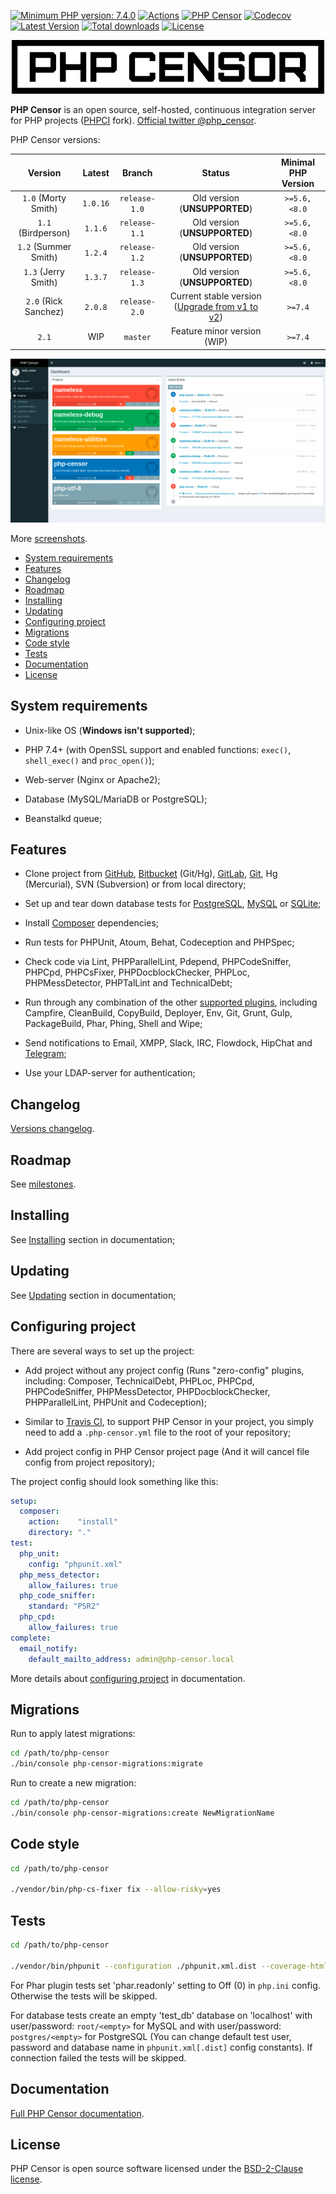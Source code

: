 [![Minimum PHP version: 7.4.0](https://img.shields.io/badge/php-7.4.0%2B-blue.svg?label=PHP)](https://packagist.org/packages/php-censor/php-censor)
[![Actions](https://github.com/php-censor/php-censor/actions/workflows/ci.yaml/badge.svg)](https://github.com/php-censor/php-censor/actions)
[![PHP Censor](http://ci.php-censor.info/build-status/image/2?branch=master&label=PHP%20Censor)](http://ci.php-censor.info/build-status/view/2?branch=master)
[![Codecov](https://codecov.io/gh/php-censor/php-censor/branch/master/graph/badge.svg)](https://codecov.io/gh/php-censor/php-censor)
[![Latest Version](https://img.shields.io/packagist/v/php-censor/php-censor.svg?label=Version)](https://packagist.org/packages/php-censor/php-censor)
[![Total downloads](https://img.shields.io/packagist/dt/php-censor/php-censor.svg?label=Downloads)](https://packagist.org/packages/php-censor/php-censor)
[![License](https://img.shields.io/packagist/l/php-censor/php-censor.svg?label=License)](https://packagist.org/packages/php-censor/php-censor)

<p align="center">
    <img width="500" height="auto" src="docs/images/php-censor-black.png" alt="PHP Censor" />
</p>

**PHP Censor** is an open source, self-hosted, continuous integration server for PHP projects 
([PHPCI](https://www.phptesting.org) fork). [Official twitter @php_censor](https://twitter.com/php_censor).

PHP Censor versions:

| Version              |  Latest  | Branch        |                                Status                                 | Minimal PHP Version |
| :------------------: |:--------:| :-----------: |:---------------------------------------------------------------------:| :-----------------: |
| `1.0` (Morty Smith)  | `1.0.16` | `release-1.0` |                     Old version (**UNSUPPORTED**)                     | `>=5.6, <8.0`       |
| `1.1` (Birdperson)   | `1.1.6`  | `release-1.1` |                     Old version (**UNSUPPORTED**)                     | `>=5.6, <8.0`       |
| `1.2` (Summer Smith) | `1.2.4`  | `release-1.2` |                     Old version (**UNSUPPORTED**)                     | `>=5.6, <8.0`       |
| `1.3` (Jerry Smith)  | `1.3.7`  | `release-1.3` |                     Old version (**UNSUPPORTED**)                     | `>=5.6, <8.0`       |
| `2.0` (Rick Sanchez) | `2.0.8`  | `release-2.0` | Current stable version ([Upgrade from v1 to v2](docs/UPGRADE_2.0.md)) | `>=7.4`             |
| `2.1`                |   WIP    | `master`      |                      Feature minor version (WIP)                      | `>=7.4`             |

[![Dashboard](docs/screenshots/dashboard.png)](docs/screenshots/dashboard.png)

More [screenshots](docs/en/screenshots.md).

* [System requirements](#system-requirements)
* [Features](#features)
* [Changelog](#changelog)
* [Roadmap](#roadmap)
* [Installing](#installing)
* [Updating](#updating)
* [Configuring project](#configuring-project)
* [Migrations](#migrations)
* [Code style](#code-style)
* [Tests](#tests)
* [Documentation](#documentation)
* [License](#license)

## System requirements

* Unix-like OS (**Windows isn't supported**);

* PHP 7.4+ (with OpenSSL support and enabled functions: `exec()`, `shell_exec()` and `proc_open()`);

* Web-server (Nginx or Apache2);

* Database (MySQL/MariaDB or PostgreSQL);

* Beanstalkd queue;

## Features

* Clone project from [GitHub](docs/en/sources/github.md), [Bitbucket](docs/en/sources/bitbucket.md) (Git/Hg), 
[GitLab](docs/en/sources/gitlab.md), [Git](docs/en/sources/git.md), Hg (Mercurial), SVN (Subversion) or from local 
directory;

* Set up and tear down database tests for [PostgreSQL](docs/en/plugins/pgsql.md), [MySQL](docs/en/plugins/mysql.md) or 
[SQLite](docs/en/plugins/sqlite.md);

* Install [Composer](docs/en/plugins/composer.md) dependencies;

* Run tests for PHPUnit, Atoum, Behat, Codeception and PHPSpec;

* Check code via Lint, PHPParallelLint, Pdepend, PHPCodeSniffer, PHPCpd, PHPCsFixer, PHPDocblockChecker, PHPLoc, 
PHPMessDetector, PHPTalLint and TechnicalDebt;

* Run through any combination of the other [supported plugins](docs/en/README.md#plugins), including Campfire, 
CleanBuild, CopyBuild, Deployer, Env, Git, Grunt, Gulp, PackageBuild, Phar, Phing, Shell and Wipe;

* Send notifications to Email, XMPP, Slack, IRC, Flowdock, HipChat and 
[Telegram](docs/en/plugins/telegram_notify.md);

* Use your LDAP-server for authentication;

## Changelog

[Versions changelog](CHANGELOG.md).

## Roadmap

See [milestones](https://github.com/php-censor/php-censor/milestones).

## Installing

See [Installing](docs/en/installing.md) section in documentation;

## Updating

See [Updating](docs/en/updating.md) section in documentation;

## Configuring project

There are several ways to set up the project:

* Add project without any project config (Runs "zero-config" plugins, including: Composer, TechnicalDebt, PHPLoc, 
PHPCpd, PHPCodeSniffer, PHPMessDetector, PHPDocblockChecker, PHPParallelLint, PHPUnit and Codeception);

* Similar to [Travis CI](https://travis-ci.org), to support PHP Censor in your project, you simply need to add a 
`.php-censor.yml` file to the root of your repository;

* Add project config in PHP Censor project page (And it will cancel file config from project repository);

The project config should look something like this:

```yml
setup:
  composer:
    action:    "install"
    directory: "."
test:
  php_unit:
    config: "phpunit.xml"
  php_mess_detector:
    allow_failures: true
  php_code_sniffer:
    standard: "PSR2"
  php_cpd:
    allow_failures: true
complete:
  email_notify:
    default_mailto_address: admin@php-censor.local
```

More details about [configuring project](docs/en/configuring_project.md) in documentation.

## Migrations

Run to apply latest migrations:

```bash
cd /path/to/php-censor
./bin/console php-censor-migrations:migrate
```

Run to create a new migration:

```bash
cd /path/to/php-censor
./bin/console php-censor-migrations:create NewMigrationName
```

## Code style

```bash
cd /path/to/php-censor

./vendor/bin/php-cs-fixer fix --allow-risky=yes
```

## Tests

```bash
cd /path/to/php-censor

./vendor/bin/phpunit --configuration ./phpunit.xml.dist --coverage-html ./tests/runtime/coverage -vvv --colors=always
```

For Phar plugin tests set 'phar.readonly' setting to Off (0) in `php.ini` config. Otherwise the tests will be skipped.  

For database tests create an empty 'test_db' database on 'localhost' with user/password: `root/<empty>` 
for MySQL and with user/password: `postgres/<empty>` for PostgreSQL (You can change default test user, password and 
database name in `phpunit.xml[.dist]` config constants). If connection failed the tests will be skipped.

## Documentation

[Full PHP Censor documentation](docs/en/README.md).

## License

PHP Censor is open source software licensed under the [BSD-2-Clause license](LICENSE).

